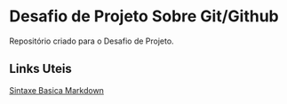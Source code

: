 # Desafio de Projeto Sobre Git/Github
Repositório criado para o Desafio de Projeto.


## Links Uteis 
[Sintaxe Basica Markdown](https://www.markdownguide.org/basic-syntax/) 
